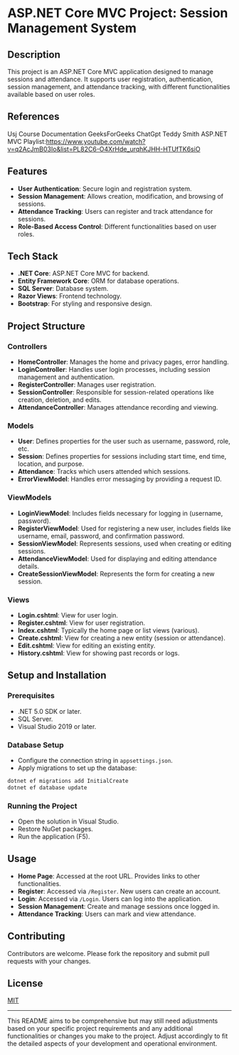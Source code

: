 # ASP.NET Core MVC Project: Session Management System

## Description

This project is an ASP.NET Core MVC application designed to manage sessions and attendance. It supports user registration, authentication, session management, and attendance tracking, with different functionalities available based on user roles.

## References
Usj Course Documentation
GeeksForGeeks
ChatGpt
Teddy Smith ASP.NET MVC Playlist:https://www.youtube.com/watch?v=q2AcJmB03Io&list=PL82C6-O4XrHde_urqhKJHH-HTUfTK6siO

## Features

- **User Authentication**: Secure login and registration system.
- **Session Management**: Allows creation, modification, and browsing of sessions.
- **Attendance Tracking**: Users can register and track attendance for sessions.
- **Role-Based Access Control**: Different functionalities based on user roles.

## Tech Stack

- **.NET Core**: ASP.NET Core MVC for backend.
- **Entity Framework Core**: ORM for database operations.
- **SQL Server**: Database system.
- **Razor Views**: Frontend technology.
- **Bootstrap**: For styling and responsive design.

## Project Structure

### Controllers

- **HomeController**: Manages the home and privacy pages, error handling.
- **LoginController**: Handles user login processes, including session management and authentication.
- **RegisterController**: Manages user registration.
- **SessionController**: Responsible for session-related operations like creation, deletion, and edits.
- **AttendanceController**: Manages attendance recording and viewing.

### Models

- **User**: Defines properties for the user such as username, password, role, etc.
- **Session**: Defines properties for sessions including start time, end time, location, and purpose.
- **Attendance**: Tracks which users attended which sessions.
- **ErrorViewModel**: Handles error messaging by providing a request ID.

### ViewModels

- **LoginViewModel**: Includes fields necessary for logging in (username, password).
- **RegisterViewModel**: Used for registering a new user, includes fields like username, email, password, and confirmation password.
- **SessionViewModel**: Represents sessions, used when creating or editing sessions.
- **AttendanceViewModel**: Used for displaying and editing attendance details.
- **CreateSessionViewModel**: Represents the form for creating a new session.

### Views

- **Login.cshtml**: View for user login.
- **Register.cshtml**: View for user registration.
- **Index.cshtml**: Typically the home page or list views (various).
- **Create.cshtml**: View for creating a new entity (session or attendance).
- **Edit.cshtml**: View for editing an existing entity.
- **History.cshtml**: View for showing past records or logs.

## Setup and Installation

### Prerequisites

- .NET 5.0 SDK or later.
- SQL Server.
- Visual Studio 2019 or later.

### Database Setup

- Configure the connection string in `appsettings.json`.
- Apply migrations to set up the database:

```bash
dotnet ef migrations add InitialCreate
dotnet ef database update
```

### Running the Project

- Open the solution in Visual Studio.
- Restore NuGet packages.
- Run the application (F5).

## Usage

- **Home Page**: Accessed at the root URL. Provides links to other functionalities.
- **Register**: Accessed via `/Register`. New users can create an account.
- **Login**: Accessed via `/Login`. Users can log into the application.
- **Session Management**: Create and manage sessions once logged in.
- **Attendance Tracking**: Users can mark and view attendance.

## Contributing

Contributors are welcome. Please fork the repository and submit pull requests with your changes.

## License

[MIT](LICENSE.md)

---

This README aims to be comprehensive but may still need adjustments based on your specific project requirements and any additional functionalities or changes you make to the project. Adjust accordingly to fit the detailed aspects of your development and operational environment.
